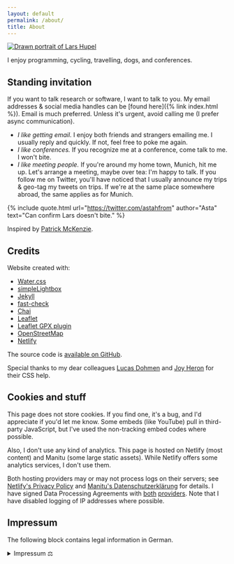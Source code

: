 ```yaml
---
layout: default
permalink: /about/
title: About
---
```


<a href="{% asset portrait.jpg @path %}" class="lightbox figure-float-right" title="Portrait drawn by mei (@mei_kins on Twitter)">
  <img src="{% asset portrait.jpg @path %}" alt="Drawn portrait of Lars Hupel">
</a>

I enjoy programming, cycling, travelling, dogs, and conferences.

## Standing invitation

If you want to talk research or software, I want to talk to you.
My email addresses & social media handles can be [found here]({% link index.html %}).
Email is much preferred. Unless it's urgent, avoid calling me (I prefer async communication).

* _I like getting email._
  I enjoy both friends and strangers emailing me.
  I usually reply and quickly.
  If not, feel free to poke me again.
* _I like conferences._
  If you recognize me at a conference, come talk to me.
  I won't bite.
* _I like meeting people._
  If you're around my home town, Munich, hit me up.
  Let's arrange a meeting, maybe over tea: I'm happy to talk.
  If you follow me on Twitter, you'll have noticed that I usually announce my trips &amp; geo-tag my tweets on trips.
  If we're at the same place somewhere abroad, the same applies as for Munich.

{% include quote.html url="https://twitter.com/astahfrom" author="Asta" text="Can confirm Lars doesn't bite." %}

Inspired by [Patrick McKenzie](http://www.kalzumeus.com/standing-invitation/).

## Credits

Website created with:

* <a href="https://watercss.kognise.dev/">Water.css</a>
* <a href="https://github.com/dbrekalo/simpleLightbox/">simpleLightbox</a>
* <a href="https://jekyllrb.com/">Jekyll</a>
* <a href="https://github.com/dubzzz/fast-check/">fast-check</a>
* <a href="https://www.chaijs.com/">Chai</a>
* <a href="https://leafletjs.com/">Leaflet</a>
* <a href="https://github.com/mpetazzoni/leaflet-gpx">Leaflet GPX plugin</a>
* <a href="https://www.openstreetmap.org/">OpenStreetMap</a>
* <a href="https://www.netlify.com/">Netlify</a>

The source code is [available on GitHub](https://github.com/larsrh/website).

Special thanks to my dear colleagues [Lucas Dohmen](https://lucas.dohmen.io/) and [Joy Heron](https://joyheron.com/) for their CSS help.

## Cookies and stuff

This page does not store cookies.
If you find one, it's a bug, and I'd appreciate if you'd let me know.
Some embeds (like YouTube) pull in third-party JavaScript, but I've used the non-tracking embed codes where possible.

Also, I don't use any kind of analytics.
This page is hosted on Netlify (most content) and Manitu (some large static assets).
While Netlify offers some analytics services, I don't use them.

Both hosting providers may or may not process logs on their servers; see [Netlify's Privacy Policy](https://www.netlify.com/privacy) and [Manitu's Datenschutzerklärung](https://www.manitu.de/datenschutz/) for details.
I have signed Data Processing Agreements with [both](https://www.netlify.com/gdpr-ccpa) [providers](https://www.manitu.de/unternehmen/eu-datenschutz-grundverordnung-dsgvo/).
Note that I have disabled logging of IP addresses where possible.

## Impressum

The following block contains legal information in German.

<details lang="de" markdown="1">
  <summary>Impressum ⚖️</summary>

### Angaben gemäß § 5 TMG

Lars Hupel<br>
Im Dorfe 16<br>
99438 Bad Berka

#### Kontakt

Telefon: 036209317<br>
E-Mail: &#x6C;&#x61;&#x72;&#x73;&#x40;&#x68;&#x75;&#x70;&#x65;&#x6C;&#x2E;&#x69;&#x6E;&#x66;&#x6F;

#### Verantwortlich für den Inhalt nach § 55 Abs. 2 RStV:

Lars Hupel<br>
Im Dorfe 16<br>
99438 Bad Berka

#### Haftungsausschluss

##### Haftung für Inhalte

Die Inhalte unserer Seiten wurden mit größter Sorgfalt erstellt. Für die Richtigkeit, Vollständigkeit und Aktualität der Inhalte können wir jedoch keine Gewähr übernehmen. Als Diensteanbieter sind wir gemäß § 7 Abs.1 TMG für eigene Inhalte auf diesen Seiten nach den allgemeinen Gesetzen verantwortlich. Nach §§ 8 bis 10 TMG sind wir als Diensteanbieter jedoch nicht verpflichtet, übermittelte oder gespeicherte fremde Informationen zu überwachen oder nach Umständen zu forschen, die auf eine rechtswidrige Tätigkeit hinweisen. Verpflichtungen zur Entfernung oder Sperrung der Nutzung von Informationen nach den allgemeinen Gesetzen bleiben hiervon unberührt. Eine diesbezügliche Haftung ist jedoch erst ab dem Zeitpunkt der Kenntnis einer konkreten Rechtsverletzung möglich. Bei Bekanntwerden von entsprechenden Rechtsverletzungen werden wir diese Inhalte umgehend entfernen.

##### Haftung für Links

Unser Angebot enthält Links zu externen Webseiten Dritter, auf deren Inhalte wir keinen Einfluss haben. Deshalb können wir für diese fremden Inhalte auch keine Gewähr übernehmen. Für die Inhalte der verlinkten Seiten ist stets der jeweilige Anbieter oder Betreiber der Seiten verantwortlich. Die verlinkten Seiten wurden zum Zeitpunkt der Verlinkung auf mögliche Rechtsverstöße überprüft. Rechtswidrige Inhalte waren zum Zeitpunkt der Verlinkung nicht erkennbar. Eine permanente inhaltliche Kontrolle der verlinkten Seiten ist jedoch ohne konkrete Anhaltspunkte einer Rechtsverletzung nicht zumutbar. Bei Bekanntwerden von Rechtsverletzungen werden wir derartige Links umgehend entfernen.

##### Datenschutz

Die Nutzung unserer Webseite ist in der Regel ohne Angabe personenbezogener Daten möglich. Soweit auf unseren Seiten personenbezogene Daten (beispielsweise Name, Anschrift oder eMail-Adressen) erhoben werden, erfolgt dies, soweit möglich, stets auf freiwilliger Basis. Diese Daten werden ohne Ihre ausdrückliche Zustimmung nicht an Dritte weitergegeben.
Wir weisen darauf hin, dass die Datenübertragung im Internet (z.B. bei der Kommunikation per E-Mail) Sicherheitslücken aufweisen kann. Ein lückenloser Schutz der Daten vor dem Zugriff durch Dritte ist nicht möglich.
Der Nutzung von im Rahmen der Impressumspflicht veröffentlichten Kontaktdaten durch Dritte zur Übersendung von nicht ausdrücklich angeforderter Werbung und Informationsmaterialien wird hiermit ausdrücklich widersprochen. Die Betreiber der Seiten behalten sich ausdrücklich rechtliche Schritte im Falle der unverlangten Zusendung von Werbeinformationen, etwa durch Spam-Mails, vor.

Website-Impressum von impressum-generator.de.
</details>
